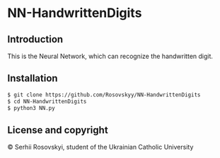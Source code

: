 # NN-HandwrittenDigits

## Introduction
This is the Neural Network, which can recognize the handwritten digit.

## Installation
  ```bash
  $ git clone https://github.com/Rosovskyy/NN-HandwrittenDigits
  $ cd NN-HandwrittenDigits
  $ python3 NN.py
  ```
  
## License and copyright
© Serhii Rosovskyi, student of the Ukrainian Catholic University
